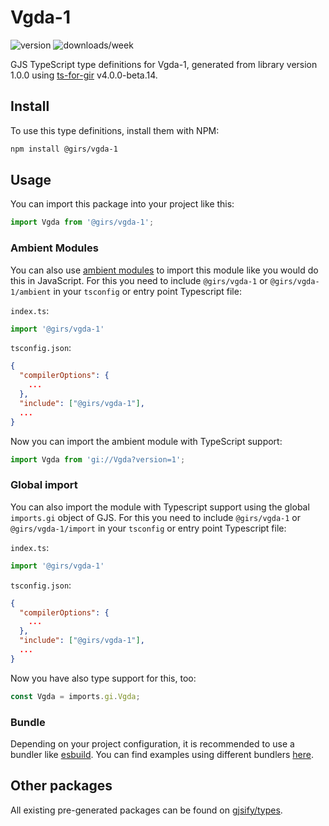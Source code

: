 
# Vgda-1

![version](https://img.shields.io/npm/v/@girs/vgda-1)
![downloads/week](https://img.shields.io/npm/dw/@girs/vgda-1)


GJS TypeScript type definitions for Vgda-1, generated from library version 1.0.0 using [ts-for-gir](https://github.com/gjsify/ts-for-gir) v4.0.0-beta.14.


## Install

To use this type definitions, install them with NPM:
```bash
npm install @girs/vgda-1
```

## Usage

You can import this package into your project like this:
```ts
import Vgda from '@girs/vgda-1';
```

### Ambient Modules

You can also use [ambient modules](https://github.com/gjsify/ts-for-gir/tree/main/packages/cli#ambient-modules) to import this module like you would do this in JavaScript.
For this you need to include `@girs/vgda-1` or `@girs/vgda-1/ambient` in your `tsconfig` or entry point Typescript file:

`index.ts`:
```ts
import '@girs/vgda-1'
```

`tsconfig.json`:
```json
{
  "compilerOptions": {
    ...
  },
  "include": ["@girs/vgda-1"],
  ...
}
```

Now you can import the ambient module with TypeScript support: 

```ts
import Vgda from 'gi://Vgda?version=1';
```

### Global import

You can also import the module with Typescript support using the global `imports.gi` object of GJS.
For this you need to include `@girs/vgda-1` or `@girs/vgda-1/import` in your `tsconfig` or entry point Typescript file:

`index.ts`:
```ts
import '@girs/vgda-1'
```

`tsconfig.json`:
```json
{
  "compilerOptions": {
    ...
  },
  "include": ["@girs/vgda-1"],
  ...
}
```

Now you have also type support for this, too:

```ts
const Vgda = imports.gi.Vgda;
```

### Bundle

Depending on your project configuration, it is recommended to use a bundler like [esbuild](https://esbuild.github.io/). You can find examples using different bundlers [here](https://github.com/gjsify/ts-for-gir/tree/main/examples).

## Other packages

All existing pre-generated packages can be found on [gjsify/types](https://github.com/gjsify/types).

